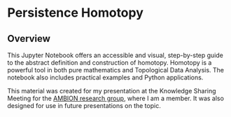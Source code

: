 # Persistence Homotopy

## Overview
This Jupyter Notebook offers an accessible and visual, step-by-step guide to the abstract definition and construction of homotopy. Homotopy is a powerful tool in both pure mathematics and Topological Data Analysis. The notebook also includes practical examples and Python applications.

This material was created for my presentation at the Knowledge Sharing Meeting for the [AMBION research group](https://www.isas.de/en/research/research-groups/ambiom), where I am a member. It was also designed for use in future presentations on the topic.







